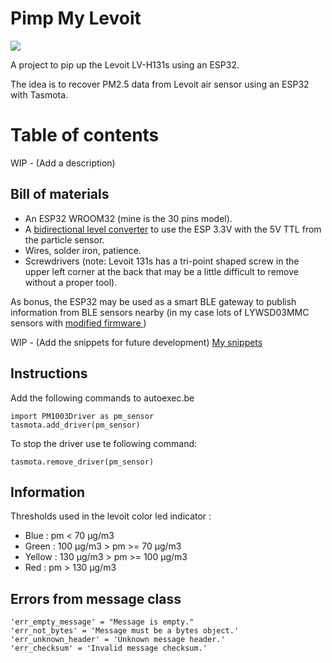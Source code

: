 # Pimp My Levoit

![](https://github.com/toaster-code/pip_my_levoit/blob/main/logo.jpg?sanitize=true&raw=true)

A project to pip up the Levoit LV-H131s using an ESP32.

The idea is to recover PM2.5 data from Levoit air sensor using an ESP32 with Tasmota.

# Table of contents
WIP - (Add a description)

## Bill of materials
- An ESP32 WROOM32 (mine is the 30 pins model).
- A [bidirectional level converter](https://www.sparkfun.com/products/12009) to use the ESP 3.3V with the 5V TTL from the particle sensor.
- Wires, solder iron, patience.
- Screwdrivers (note: Levoit 131s has a tri-point shaped screw in the upper left corner at the back that may be a little difficult to remove without a proper tool).

As bonus, the ESP32 may be used as a smart BLE gateway to publish information from BLE sensors nearby (in my case lots of LYWSD03MMC sensors with [modified firmware
](https://github.com/atc1441/ATC_MiThermometer))

WIP - (Add the snippets for future development)
[My snippets](snippets.md)

## Instructions
Add the following commands to autoexec.be

    import PM1003Driver as pm_sensor
    tasmota.add_driver(pm_sensor)

To stop the driver use te following command:

    tasmota.remove_driver(pm_sensor)

## Information
Thresholds used in the levoit color led indicator :
- Blue : pm < 70 µg/m3
- Green : 100 µg/m3 > pm >= 70 µg/m3
- Yellow : 130 µg/m3 > pm >= 100 µg/m3
- Red : pm > 130 µg/m3

## Errors from message class
    'err_empty_message' = "Message is empty."
    'err_not_bytes' = 'Message must be a bytes object.'
    'err_unknown_header' = 'Unknown message header.'
    'err_checksum' = 'Invalid message checksum.'
